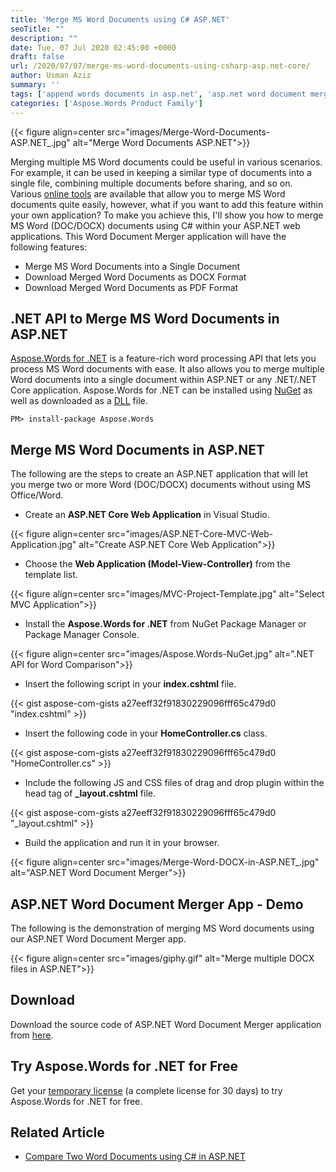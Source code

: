 ```yaml
---
title: 'Merge MS Word Documents using C# ASP.NET'
seoTitle: ""
description: ""
date: Tue, 07 Jul 2020 02:45:00 +0000
draft: false
url: /2020/07/07/merge-ms-word-documents-using-csharp-asp.net-core/
author: Usman Aziz
summary: ''
tags: ['append words documents in asp.net', 'asp.net word document merger app', 'merge MS Word documents in asp.net']
categories: ['Aspose.Words Product Family']
---
```




{{< figure align=center src="images/Merge-Word-Documents-ASP.NET_.jpg" alt="Merge Word Documents ASP.NET">}}


Merging multiple MS Word documents could be useful in various scenarios. For example, it can be used in keeping a similar type of documents into a single file, combining multiple documents before sharing, and so on. Various [online tools][1] are available that allow you to merge MS Word documents quite easily, however, what if you want to add this feature within your own application? To make you achieve this, I'll show you how to merge MS Word (DOC/DOCX) documents using C# within your ASP.NET web applications. This Word Document Merger application will have the following features:

*   Merge MS Word Documents into a Single Document
*   Download Merged Word Documents as DOCX Format
*   Download Merged Word Documents as PDF Format

## .NET API to Merge MS Word Documents in ASP.NET

[Aspose.Words for .NET][2] is a feature-rich word processing API that lets you process MS Word documents with ease. It also allows you to merge multiple Word documents into a single document within ASP.NET or any .NET/.NET Core application. Aspose.Words for .NET can be installed using [NuGet][3] as well as downloaded as a [DLL][4] file.

```
PM> install-package Aspose.Words
```

## Merge MS Word Documents in ASP.NET

The following are the steps to create an ASP.NET application that will let you merge two or more Word (DOC/DOCX) documents without using MS Office/Word.

*   Create an **ASP.NET Core Web Application** in Visual Studio.



{{< figure align=center src="images/ASP.NET-Core-MVC-Web-Application.jpg" alt="Create ASP.NET Core Web Application">}}


*   Choose the **Web Application (Model-View-Controller)** from the template list.



{{< figure align=center src="images/MVC-Project-Template.jpg" alt="Select MVC Application">}}


*   Install the **Aspose.Words for .NET** from NuGet Package Manager or Package Manager Console.



{{< figure align=center src="images/Aspose.Words-NuGet.jpg" alt=".NET API for Word Comparison">}}


*   Insert the following script in your **index.cshtml** file.

{{< gist aspose-com-gists a27eeff32f91830229096fff65c479d0 "index.cshtml" >}}

*   Insert the following code in your **HomeController.cs** class.

{{< gist aspose-com-gists a27eeff32f91830229096fff65c479d0 "HomeController.cs" >}}

*   Include the following JS and CSS files of drag and drop plugin within the head tag of **\_layout.cshtml** file.

{{< gist aspose-com-gists a27eeff32f91830229096fff65c479d0 "_layout.cshtml" >}}

*   Build the application and run it in your browser.



{{< figure align=center src="images/Merge-Word-DOCX-in-ASP.NET_.jpg" alt="ASP.NET Word Document Merger">}}


## ASP.NET Word Document Merger App - Demo

The following is the demonstration of merging MS Word documents using our ASP.NET Word Document Merger app.



{{< figure align=center src="images/giphy.gif" alt="Merge multiple DOCX files in ASP.NET">}}


## Download

Download the source code of ASP.NET Word Document Merger application from [here][5].

## Try Aspose.Words for .NET for Free

Get your [temporary license][6] (a complete license for 30 days) to try Aspose.Words for .NET for free.

## Related Article

*   [Compare Two Word Documents using C# in ASP.NET][7]




[1]: https://products.aspose.app/words/merger
[2]: https://products.aspose.com/words/net
[3]: http://nuget.org/packages/Aspose.Words
[4]: https://downloads.aspose.com/words/net
[5]: https://github.com/usman-aziz/ASP.NET-Word-Document-Merger
[6]: https://purchase.aspose.com/temporary-license
[7]: https://blog.aspose.com/2020/07/06/compare-two-word-documents-using-csharp-in-asp.net-core/





